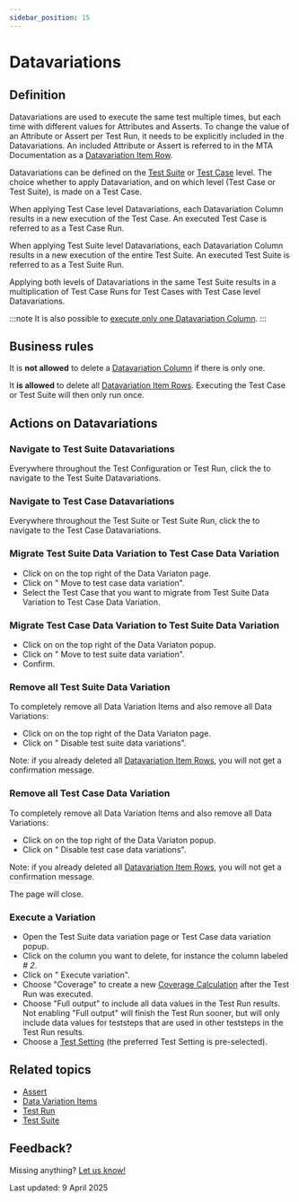 ```yaml
---
sidebar_position: 15
---
```



# Datavariations

## Definition

Datavariations are used to execute the same test multiple times, but each time with different values for Attributes and Asserts. To change the value of an Attribute or Assert per Test Run, it needs to be explicitly included in the Datavariations. An included Attribute or Assert is referred to in the MTA Documentation as a [Datavariation Item Row](datavariation-item-row).

Datavariations can be defined on the [Test Suite](test-suite) or [Test Case](test-case) level. The choice whether to apply Datavariation, and on which level (Test Case or Test Suite), is made on a Test Case.

When applying Test Case level Datavariations, each Datavariation Column results in a new execution of the Test Case. An executed Test Case is referred to as a Test Case Run.

When applying Test Suite level Datavariations, each Datavariation Column results in a new execution of the entire Test Suite. An executed Test Suite is referred to as a Test Suite Run.

Applying both levels of Datavariations in the same Test Suite results in a multiplication of Test Case Runs for Test Cases with Test Case level Datavariations.

:::note
It is also possible to [execute only one Datavariation Column](#execute-a-variation).
:::

## Business rules

It is **not allowed** to delete a [Datavariation Column](datavariation-column) if there is only one.

It **is allowed** to delete all [Datavariation Item Rows](datavariation-item-row). Executing the Test Case or Test Suite will then only run once.

## Actions on Datavariations

### Navigate to Test Suite Datavariations

Everywhere throughout the Test Configuration or Test Run, click the <font color="#1799DE"><i class="fas fa-table"></i></font> to navigate to the Test Suite Datavariations.

### Navigate to Test Case Datavariations

Everywhere throughout the Test Suite or Test Suite Run, click the <font color="#1799DE"><i class="fas fa-table-rows"></i></font> to navigate to the Test Case Datavariations.

### Migrate Test Suite Data Variation to Test Case Data Variation
- Click on <i class="fas fa-ellipsis"></i> on the top right of the Data Variaton page.
- Click on "<i class="fa-light fa-arrow-right"></i> Move to test case data variation".
- Select the Test Case that you want to migrate from Test Suite Data Variation to Test Case Data Variation.

### Migrate Test Case Data Variation to Test Suite Data Variation
- Click on <i class="fas fa-ellipsis"></i> on the top right of the Data Variaton popup.
- Click on "<i class="fa-light fa-arrow-right"></i> Move to test suite data variation".
- Confirm.
  
### Remove all Test Suite Data Variation
To completely remove all Data Variation Items and also remove all Data Variations:
- Click on <i class="fas fa-ellipsis"></i> on the top right of the Data Variaton page.
- Click on "<i class="fal fa-trash-alt"></i> Disable test suite data variations".

Note: if you already deleted all [Datavariation Item Rows](datavariation-item-row), you will not get a confirmation message.

### Remove all Test Case Data Variation
To completely remove all Data Variation Items and also remove all Data Variations:
- Click on <i class="fas fa-ellipsis"></i> on the top right of the Data Variaton popup.
- Click on "<i class="fal fa-trash-alt"></i> Disable test case data variations".

Note: if you already deleted all [Datavariation Item Rows](datavariation-item-row), you will not get a confirmation message.

The page will close.

### Execute a Variation
- Open the Test Suite data variation page or Test Case data variation popup.
- Click on the column you want to delete, for instance the column labeled *# 2*. 
- Click on "<i class="fal fa-play"></i> Execute variation".
- Choose "Coverage" to create a new [Coverage Calculation](coverage-calculation) after the Test Run was executed.
- Choose "Full output" to include all data values in the Test Run results. Not enabling "Full output" will finish the Test Run sooner, but will only include data values for teststeps that are used in other teststeps in the Test Run results.
- Choose a [Test Setting](test-setting) (the preferred Test Setting is pre-selected).

## Related topics
- [Assert](Assert)
- [Data Variation Items](datavariation-item-row)
- [Test Run](test-run)
- [Test Suite](test-suite)

## Feedback?
Missing anything? [Let us know!](mailto:support@menditect.com)

Last updated: 9 April 2025